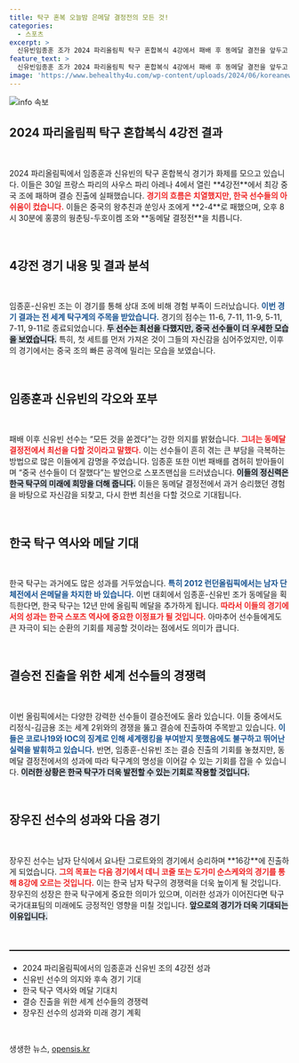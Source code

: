 ```yaml
---
title: 탁구 혼복 오늘밤 은메달 결정전의 모든 것!
categories:
  - 스포츠
excerpt: >
  신유빈임종훈 조가 2024 파리올림픽 탁구 혼합복식 4강에서 패배 후 동메달 결전을 앞두고 아쉬움을 나누었다. 신유빈은 모든 걸 쏟겠다며 결연한 의지를 보였다. 한국 탁구의 12년 만의 메달 가능성, 과연 어떻게 될까?
feature_text: >
  신유빈임종훈 조가 2024 파리올림픽 탁구 혼합복식 4강에서 패배 후 동메달 결전을 앞두고 아쉬움을 나누었다. 신유빈은 모든 걸 쏟겠다며 결연한 의지를 보였다. 한국 탁구의 12년 만의 메달 가능성, 과연 어떻게 될까?
image: 'https://www.behealthy4u.com/wp-content/uploads/2024/06/koreanews.jpg'
---
```


<p><img src="https://www.behealthy4u.com/wp-content/uploads/2024/06/koreanews.jpg" alt="info 속보" /></p>

<h2 data-ke-size="size26">2024 파리올림픽 탁구 혼합복식 4강전 결과</h2>

<p data-ke-size="size16">&nbsp;</p>

<p data-ke-size="size16">2024 파리올림픽에서 임종훈과 신유빈의 탁구 혼합복식 경기가 화제를 모으고 있습니다. 이들은 30일 프랑스 파리의 사우스 파리 아레나 4에서 열린 **4강전**에서 최강 중국 조에 패하며 결승 진출에 실패했습니다. <b><span style="color: #ee2323;">경기의 흐름은 치열했지만, 한국 선수들의 아쉬움이 컸습니다.</span></b> 이들은 중국의 왕추친과 쑨잉사 조에게 **2-4**로 패했으며, 오후 8시 30분에 홍콩의 웡춘팅-두호이켐 조와 **동메달 결정전**을 치릅니다.</p>

<p data-ke-size="size16">&nbsp;</p>

<h2 data-ke-size="size26">4강전 경기 내용 및 결과 분석</h2>

<p data-ke-size="size16">&nbsp;</p>

<p data-ke-size="size16">임종훈-신유빈 조는 이 경기를 통해 상대 조에 비해 경험 부족이 드러났습니다. <b><span style="color: #1a5490;">이번 경기 결과는 전 세계 탁구계의 주목을 받았습니다.</span></b> 경기의 점수는 11-6, 7-11, 11-9, 5-11, 7-11, 9-11로 종료되었습니다. <b><span style="background-color: #21538527;">두 선수는 최선을 다했지만, 중국 선수들이 더 우세한 모습을 보였습니다.</span></b> 특히, 첫 세트를 먼저 가져온 것이 그들의 자신감을 심어주었지만, 이후의 경기에서는 중국 조의 빠른 공격에 밀리는 모습을 보였습니다.</p>

<p data-ke-size="size16">&nbsp;</p>

<h2 data-ke-size="size26">임종훈과 신유빈의 각오와 포부</h2>

<p data-ke-size="size16">&nbsp;</p>

<p data-ke-size="size16">패배 이후 신유빈 선수는 “모든 것을 쏟겠다”는 강한 의지를 밝혔습니다. <b><span style="color: #ee2323;">그녀는 동메달 결정전에서 최선을 다할 것이라고 말했다.</span></b> 이는 선수들이 흔히 겪는 큰 부담을 극복하는 방법으로 많은 이들에게 감명을 주었습니다. 임종훈 또한 이번 패배를 겸허히 받아들이며 “중국 선수들이 더 잘했다”는 발언으로 스포츠맨십을 드러냈습니다. <b><span style="background-color: #21538527;">이들의 정신력은 한국 탁구의 미래에 희망을 더해 줍니다.</span></b> 이들은 동메달 결정전에서 과거 승리했던 경험을 바탕으로 자신감을 되찾고, 다시 한번 최선을 다할 것으로 기대됩니다.</p>

<p data-ke-size="size16">&nbsp;</p>

<h2 data-ke-size="size26">한국 탁구 역사와 메달 기대</h2>

<p data-ke-size="size16">&nbsp;</p>

<p data-ke-size="size16">한국 탁구는 과거에도 많은 성과를 거두었습니다. <b><span style="color: #1a5490;">특히 2012 런던올림픽에서는 남자 단체전에서 은메달을 차지한 바 있습니다.</span></b> 이번 대회에서 임종훈-신유빈 조가 동메달을 획득한다면, 한국 탁구는 12년 만에 올림픽 메달을 추가하게 됩니다. <b><span style="color: #ee2323;">따라서 이들의 경기에서의 성과는 한국 스포츠 역사에 중요한 이정표가 될 것입니다.</span></b> 아마추어 선수들에게도 큰 자극이 되는 순환의 기회를 제공할 것이라는 점에서도 의미가 큽니다.</p>

<p data-ke-size="size16">&nbsp;</p>

<h2 data-ke-size="size26">결승전 진출을 위한 세계 선수들의 경쟁력</h2>

<p data-ke-size="size16">&nbsp;</p>

<p data-ke-size="size16">이번 올림픽에서는 다양한 강력한 선수들이 결승전에도 올라 있습니다. 이들 중에서도 리정식-김금용 조는 세계 2위와의 경쟁을 뚫고 결승에 진출하여 주목받고 있습니다. <b><span style="color: #1a5490;">이들은 코로나19와 IOC의 징계로 인해 세계랭킹을 부여받지 못했음에도 불구하고 뛰어난 실력을 발휘하고 있습니다.</span></b> 반면, 임종훈-신유빈 조는 결승 진출의 기회를 놓쳤지만, 동메달 결정전에서의 성과에 따라 탁구계의 명성을 이어갈 수 있는 기회를 잡을 수 있습니다. <b><span style="background-color: #21538527;">이러한 상황은 한국 탁구가 더욱 발전할 수 있는 기회로 작용할 것입니다.</span></b></p>

<p data-ke-size="size16">&nbsp;</p>

<h2 data-ke-size="size26">장우진 선수의 성과와 다음 경기</h2>

<p data-ke-size="size16">&nbsp;</p>

<p data-ke-size="size16">장우진 선수는 남자 단식에서 요나탄 그로트와의 경기에서 승리하며 **16강**에 진출하게 되었습니다. <b><span style="color: #ee2323;">그의 목표는 다음 경기에서 데니 코줄 또는 도가미 순스케와의 경기를 통해 8강에 오르는 것입니다.</span></b> 이는 한국 남자 탁구의 경쟁력을 더욱 높이게 될 것입니다. 장우진의 성장은 한국 탁구에게 중요한 의미가 있으며, 이러한 성과가 이어진다면 탁구 국가대표팀의 미래에도 긍정적인 영향을 미칠 것입니다. <b><span style="background-color: #21538527;">앞으로의 경기가 더욱 기대되는 이유입니다.</span></b></p>

<p data-ke-size="size16">&nbsp;</p>

<hr style="border:none; border-top: 1px solid #000; margin: 20px 0;" />

<ul>
    <li>2024 파리올림픽에서의 임종훈과 신유빈 조의 4강전 성과</li>
    <li>신유빈 선수의 의지와 후속 경기 기대</li>
    <li>한국 탁구 역사와 메달 기대치</li>
    <li>결승 진출을 위한 세계 선수들의 경쟁력</li>
    <li>장우진 선수의 성과와 미래 경기 계획</li>
</ul>

<p data-ke-size="size16">&nbsp;</p>
생생한 뉴스, <a href="https://opensis.kr" rel="dofollow">opensis.kr</a>


